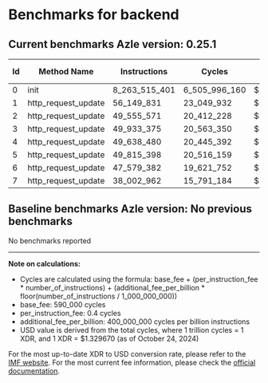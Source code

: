 # Benchmarks for backend

## Current benchmarks Azle version: 0.25.1

| Id  | Method Name         | Instructions  | Cycles        | USD           | USD/Million Calls |
| --- | ------------------- | ------------- | ------------- | ------------- | ----------------- |
| 0   | init                | 8_263_515_401 | 6_505_996_160 | $0.0086508279 | $8_650.82         |
| 1   | http_request_update | 56_149_831    | 23_049_932    | $0.0000306488 | $30.64            |
| 2   | http_request_update | 49_555_571    | 20_412_228    | $0.0000271415 | $27.14            |
| 3   | http_request_update | 49_933_375    | 20_563_350    | $0.0000273425 | $27.34            |
| 4   | http_request_update | 49_638_480    | 20_445_392    | $0.0000271856 | $27.18            |
| 5   | http_request_update | 49_815_398    | 20_516_159    | $0.0000272797 | $27.27            |
| 6   | http_request_update | 47_579_382    | 19_621_752    | $0.0000260905 | $26.09            |
| 7   | http_request_update | 38_002_962    | 15_791_184    | $0.0000209971 | $20.99            |

## Baseline benchmarks Azle version: No previous benchmarks

No benchmarks reported

---

**Note on calculations:**

- Cycles are calculated using the formula: base_fee + (per_instruction_fee \* number_of_instructions) + (additional_fee_per_billion \* floor(number_of_instructions / 1_000_000_000))
- base_fee: 590_000 cycles
- per_instruction_fee: 0.4 cycles
- additional_fee_per_billion: 400_000_000 cycles per billion instructions
- USD value is derived from the total cycles, where 1 trillion cycles = 1 XDR, and 1 XDR = $1.329670 (as of October 24, 2024)

For the most up-to-date XDR to USD conversion rate, please refer to the [IMF website](https://www.imf.org/external/np/fin/data/rms_sdrv.aspx).
For the most current fee information, please check the [official documentation](https://internetcomputer.org/docs/current/developer-docs/gas-cost#execution).
